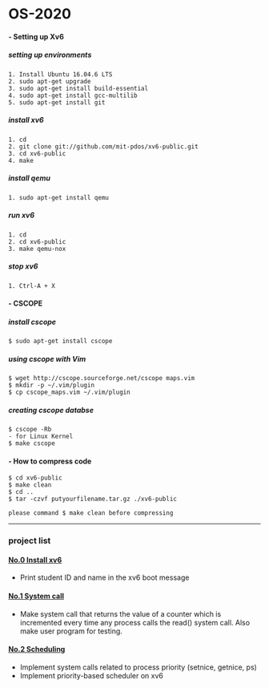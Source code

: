 # OS-2020

#### - Setting up Xv6

##### setting up environments
    1. Install Ubuntu 16.04.6 LTS
    2. sudo apt-get upgrade
    3. sudo apt-get install build-essential
    4. sudo apt-get install gcc-multilib
    5. sudo apt-get install git
    
##### install xv6
    1. cd
    2. git clone git://github.com/mit-pdos/xv6-public.git
    3. cd xv6-public
    4. make
    
##### install qemu 
    1. sudo apt-get install qemu
    
##### run xv6
    1. cd
    2. cd xv6-public
    3. make qemu-nox
    
##### stop xv6
    1. Ctrl-A + X
   
#### - CSCOPE

##### install cscope
    $ sudo apt-get install cscope
    
##### using cscope with Vim
    $ wget http://cscope.sourceforge.net/cscope maps.vim
    $ mkdir -p ~/.vim/plugin
    $ cp cscope_maps.vim ~/.vim/plugin
    
##### creating cscope databse
    $ cscope -Rb
    - for Linux Kernel
    $ make cscope

#### - How to compress code
    
    $ cd xv6-public
    $ make clean
    $ cd ..
    $ tar -czvf putyourfilename.tar.gz ./xv6-public
    
    please command $ make clean before compressing
    
--- 
### project list   
#### [No.0 Install xv6](com/ji-one/OS-2020/tree/master/project%20%230)   
- Print student ID and name in the xv6 boot message
  
#### [No.1 System call](https://github.com/ji-one/OS-2020/tree/master/project%20%232)  
- Make system call that returns the value of a counter which is incremented every time any process calls the read() system call. Also make user program for testing.
  
#### [No.2 Scheduling](https://github.com/ji-one/OS-2020/tree/master/project%20%232)  
- Implement system calls related to process priority (setnice, getnice, ps)
- Implement priority-based scheduler on xv6  

